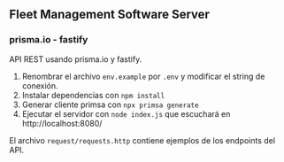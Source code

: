 ## Fleet Management Software Server
### prisma.io - fastify

API REST usando prisma.io y fastify.

1. Renombrar el archivo ``env.example`` por ``.env`` y modificar el string de conexión.
2. Instalar dependencias con ``npm install``
3. Generar cliente primsa con ``npx primsa generate``
3. Ejecutar el servidor con ``node index.js`` que escuchará en http://localhost:8080/

El archivo ``request/requests.http`` contiene ejemplos de los endpoints del API.